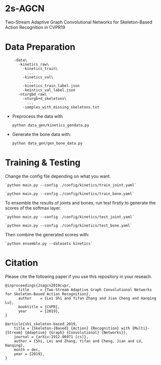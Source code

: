 # 2s-AGCN
Two-Stream Adaptive Graph Convolutional Networks for Skeleton-Based Action Recognition in CVPR19

# Data Preparation

        -data\  
          -kinetics_raw\  
            -kinetics_train\
              ...
            -kinetics_val\
              ...
            -kinetics_train_label.json
            -keintics_val_label.json
          -nturgbd_raw\  
            -nturgb+d_skeletons\
              ...
            -samples_with_missing_skeletons.txt
            


 - Preprocess the data with
  
    
    `python data_gen/kinetics_gendata.py`

 - Generate the bone data with: 
    
    `python data_gen/gen_bone_data.py`
     
# Training & Testing

Change the config file depending on what you want.


    `python main.py --config ./config/kinetics/train_joint.yaml`

    `python main.py --config ./config/kinetics/train_bone.yaml`
To ensemble the results of joints and bones, run test firstly to generate the scores of the softmax layer. 

    `python main.py --config ./config/kinetics/test_joint.yaml`

    `python main.py --config ./config/kinetics/test_bone.yaml`

Then combine the generated scores with: 

    `python ensemble.py --datasets kinetics`
     
# Citation
Please cite the following paper if you use this repository in your reseach.

    @inproceedings{2sagcn2019cvpr,  
          title     = {Two-Stream Adaptive Graph Convolutional Networks for Skeleton-Based Action Recognition},  
          author    = {Lei Shi and Yifan Zhang and Jian Cheng and Hanqing Lu},  
          booktitle = {CVPR},  
          year      = {2019},  
    }
    
    @article{shi_skeleton-based_2019,
        title = {Skeleton-{Based} {Action} {Recognition} with {Multi}-{Stream} {Adaptive} {Graph} {Convolutional} {Networks}},
        journal = {arXiv:1912.06971 [cs]},
        author = {Shi, Lei and Zhang, Yifan and Cheng, Jian and LU, Hanqing},
        month = dec,
        year = {2019},
	}
